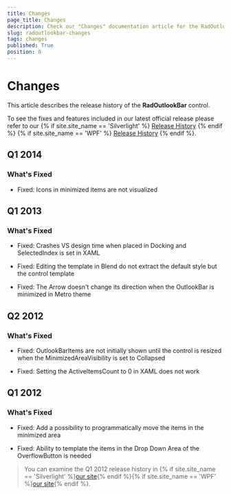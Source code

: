 ```yaml
---
title: Changes
page_title: Changes
description: Check our "Changes" documentation article for the RadOutlookBar WPF control.
slug: radoutlookbar-changes
tags: changes
published: True
position: 0
---
```


# Changes

This article describes the release history of the __RadOutlookBar__ control.

To see the fixes and features included in our latest official release please refer to our {% if site.site_name == 'Silverlight' %} [Release History](http://www.telerik.com/support/whats-new/silverlight/release-history) {% endif %} {% if site.site_name == 'WPF' %} [Release History](http://www.telerik.com/support/whats-new/wpf/release-history) {% endif %}.


## Q1 2014

### What's Fixed

* Fixed: Icons in minimized items are not visualized

## Q1 2013

### What's Fixed

* Fixed: Crashes VS design time when placed in Docking and SelectedIndex is set in XAML

* Fixed: Editing the template in Blend do not extract the default style but the control template

* Fixed: The Arrow doesn't change its direction when the OutlookBar is minimized in Metro theme

## Q2 2012

### What's Fixed

* Fixed: OutlookBarItems are not initially shown until the control is resized when the MinimizedAreaVisibility is set to Collapsed

* Fixed: Setting the ActiveItemsCount to 0 in XAML does not work

## Q1 2012

### What's Fixed

* Fixed: Add a possibility to programmatically move the items in the minimized area

* Fixed: Ability to template the items in the Drop Down Area of the OverflowButton is needed

>You can examine the Q1 2012 release history in {% if site.site_name == 'Silverlight' %}[our site](http://www.telerik.com/products/silverlight/whats-new/release_notes/q1-2012-version-2012-1-215-271395503.aspx){% endif %}{% if site.site_name == 'WPF' %}[our site](http://www.telerik.com/products/wpf/whats-new/release-history/q1-2012-version-2012-1-215-1506305735.aspx){% endif %}.